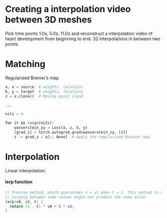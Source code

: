 # Creating a interpolation video between 3D meshes

Pick time points 1.0s, 5.0s, 11.0s and reconstruct a interpolation video of heart development from beginning to end. 32 interpolations in between two points.

#  Matching

Regularized Brenier’s map

```python
a, x = source  # weights, locations
b, y = target  # weights, locations
z = x.clone()  # Moving point cloud

...

nits = 4 

for it in range(nits):
    wasserstein_zy = Loss(a, z, b, y)
    [grad_z] = torch.autograd.grad(wasserstein_zy, [z])
    z -= grad_z / a[:, None]  # Apply the regularized Brenier map
```

# Interpolation

Linear interpolation.

#### lerp function
```c
// Precise method, which guarantees v = v1 when t = 1. This method is monotonic only when v0 * v1 < 0.
// Lerping between same values might not produce the same value
lerp(v0, v1, t) {
  return (1 - t) * v0 + t * v1;
}
```